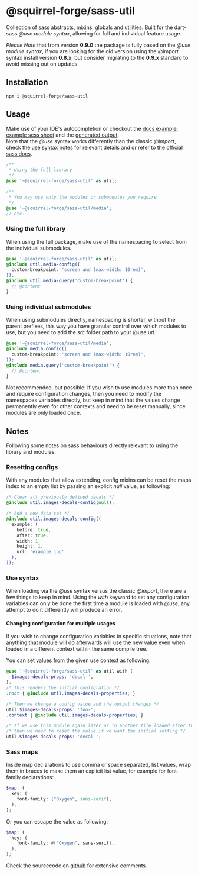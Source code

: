 # @squirrel-forge/sass-util

Collection of sass abstracts, mixins, globals and utilities.
Built for the dart-sass *@use module syntax*, allowing for full and individual feature usage.

*Please Note* that from version **0.9.0** the package is fully based on the *@use module syntax*, if you are looking for the old version using the @import syntax install version **0.8.x**, but consider migrating to the **0.9.x** standard to avoid missing out on updates. 

## Installation

```
npm i @squirrel-forge/sass-util
```

## Usage

Make use of your IDE's autocompletion or checkout the [docs example](https://squirrel-forge.github.io/sass-util), [example scss sheet](example/util.scss) and the [generated output](docs/util.css).  
Note that the *@use* syntax works differently than the classic *@import*, check the [use syntax notes](#use-syntax) for relevant details and or refer to the [official sass docs](https://sass-lang.com/documentation/at-rules/use).

```scss
/**
 * Using the full library
 */
@use '~@squirrel-forge/sass-util' as util;

/**
 * You may use only the modules or submodules you require
 */
@use '~@squirrel-forge/sass-util/media';
// etc.
```

### Using the full library

When using the full package, make use of the namespacing to select from the individual submodules.

```scss
@use '~@squirrel-forge/sass-util' as util;
@include util.media-config((
  custom-breakpoint: 'screen and (max-width: 10rem)',
));
@include util.media-query('custom-breakpoint') {
  // @content
}
```

### Using individual submodules

When using submodules directly, namespacing is shorter, without the parent prefixes, this way you have granular control over which modules to use, but you need to add the *src* folder path to your @use url.

```scss
@use '~@squirrel-forge/sass-util/media';
@include media.config((
  custom-breakpoint: 'screen and (max-width: 10rem)',
));
@include media.query('custom-breakpoint') {
  // @content
}
```

Not recommended, but possible: If you wish to use modules more than once and require configuration changes,
then you need to modify the namespaces variables directly, but keep in mind that the values change permanently even for other contexts and need to be reset manually, since modules are only loaded once.

## Notes

Following some notes on sass behaviours directly relevant to using the library and modules.

### Resetting configs

With any modules that allow extending, config mixins can be reset the maps index to an empty list by passing an explicit *null* value, as following:

```scss
/* Clear all previously defined decals */
@include util.images-decals-config(null);

/* Add a new data set */
@include util.images-decals-config((
  example: (
    before: true,
    after: true,
    width: 1,
    height: 1,
    url: 'example.jpg'
  ),
));
```

### Use syntax

When loading via the *@use* syntax versus the classic *@import*, there are a few things to keep in mind.
Using the *with* keyword to set any configuration variables can only be done the first time a module is loaded with *@use*, any attempt to do it differently will produce an error.

#### Changing configuration for multiple usages

If you wish to change configuration variables in specific situations, note that anything that module will do afterwards will use the new value even when loaded in a different context within the same compile tree.

You can set values from the given use context as following:

```scss
@use '~@squirrel-forge/sass-util' as util with (
  $images-decals-props: 'decal-',
);
/* This renders the initial configration */
:root { @include util.images-decals-properties; }

/* Then we change a config value and the output changes */
util.$images-decals-props: 'foo-';
.context { @include util.images-decals-properties; }

/* If we use this module again later or in another file loaded after the above code, */
/* then we need to reset the value if we want the initial setting */
util.$images-decals-props: 'decal-';
```

### Sass maps

Inside map declarations to use comma or space separated, list values, wrap them in braces to make them an explicit list value, for example for font-family declarations:

```scss
$map: (
  key: (
    font-family: ("Oxygen", sans-serif),
  ),
);
```

Or you can escape the value as following:

```scss
$map: (
  key: (
    font-family: #{"Oxygen", sans-serif},
  ),
);
```

Check the sourcecode on [github](https://github.com/squirrel-forge/sass-util) for extensive comments.
